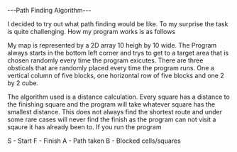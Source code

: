---Path Finding Algorithm---

I decided to try out what path finding would be like. To my surprise the task is quite challenging. 
How my program works is as follows

My map is represented by a 2D array 10 heigh by 10 wide. The Program always starts in the bottom left corner and trys to get to a target area that is chosen randomly every time the program exicutes. There are three obsticals that are randomly placed every time the program runs. One a vertical column of five blocks, one horizontal row of five blocks and one 2 by 2 cube.

The algorithm used is a distance calculation. Every square has a distance to the finishing square and the program will take whatever square has the smallest distance. This does not always find the shortest route and under some rare cases will never find the finish as the program can not visit a sqaure it has already been to. 
If you run the program

S - Start
F - Finish
A - Path taken
B - Blocked cells/squares